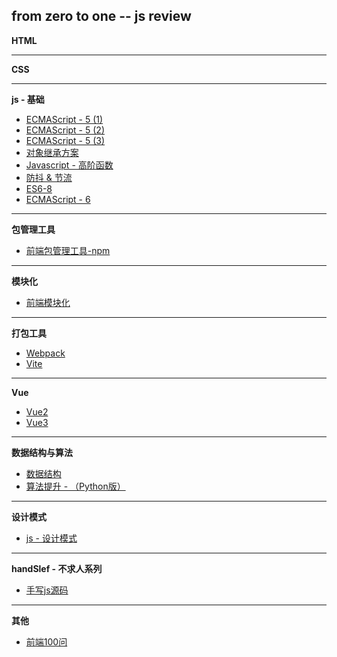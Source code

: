 ## from zero to one -- js review
**HTML**
- - -

**CSS**
- - -

**js - 基础**
+ [ECMAScript - 5 (1)](/ECMAScript/ECAMScript-5.md)
+ [ECMAScript - 5 (2)](/ECMAScript/ECAMScript-5-2.md)
+ [ECMAScript - 5 (3)](/ECMAScript/ECAMScript-5-3.md)
+ [对象继承方案](/ECMAScript/ObjExtends.md)
+ [Javascript - 高阶函数](/ECMAScript/high.md)
+ [防抖 & 节流](/ECMAScript/throttle&debouce.md)
+ [ES6-8](/ES6-top/index.md)
+ [ECMAScript - 6](/ECMAScript/ECMAScript-6.md)

- - -

**包管理工具**
+ [前端包管理工具-npm](/NPM/index.md)

- - -

**模块化**
+ [前端模块化](/Module/index.md)

- - -

**打包工具**
+ [Webpack](/Webpack/index.md)
+ [Vite](/Vite/index.md)

- - -

**Vue**
+ [Vue2](/Vue2/index.md)
+ [Vue3](/Vue3/index.md)

- - -

**数据结构与算法**
+ [数据结构](/Problem/contrct.md)
+ [算法提升 - （Python版）](/Problem/index.md)

- - -

**设计模式**
+ [js - 设计模式](/Design/index.md)

- - -

**handSlef - 不求人系列**
+ [手写js源码](/HandSelf/index.md)
- - -


**其他**
+ [前端100问](https://github.com/yygmind/blog/issues/43)
